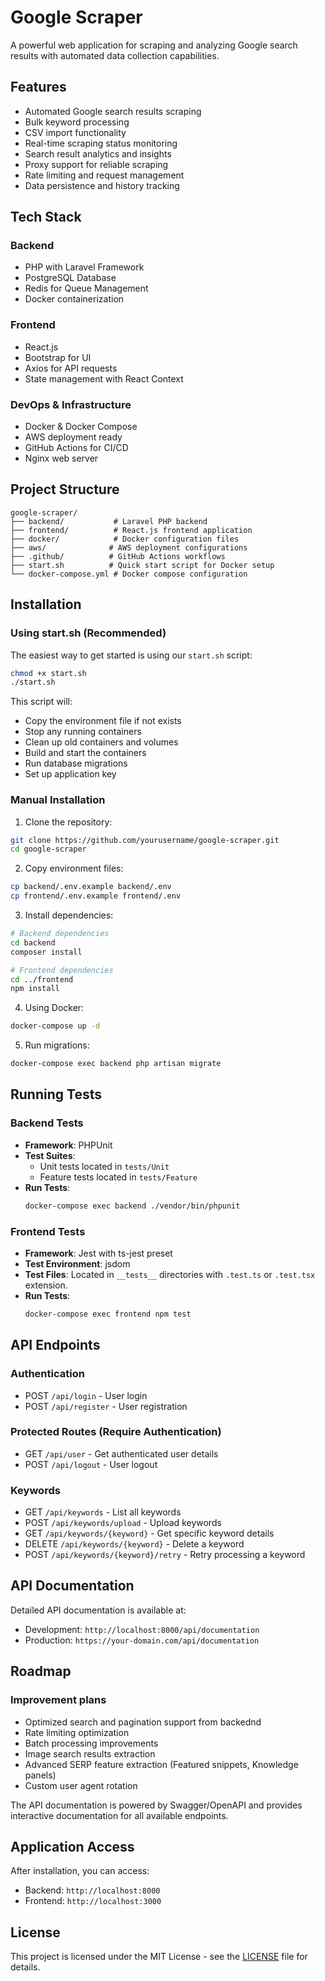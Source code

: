 # Google Scraper

A powerful web application for scraping and analyzing Google search results with automated data collection capabilities.

## Features

- Automated Google search results scraping
- Bulk keyword processing
- CSV import functionality
- Real-time scraping status monitoring
- Search result analytics and insights
- Proxy support for reliable scraping
- Rate limiting and request management
- Data persistence and history tracking

## Tech Stack

### Backend
- PHP with Laravel Framework
- PostgreSQL Database
- Redis for Queue Management
- Docker containerization

### Frontend
- React.js
- Bootstrap for UI
- Axios for API requests
- State management with React Context

### DevOps & Infrastructure
- Docker & Docker Compose
- AWS deployment ready
- GitHub Actions for CI/CD
- Nginx web server

## Project Structure

```
google-scraper/
├── backend/           # Laravel PHP backend
├── frontend/          # React.js frontend application
├── docker/            # Docker configuration files
├── aws/              # AWS deployment configurations
├── .github/          # GitHub Actions workflows
├── start.sh          # Quick start script for Docker setup
└── docker-compose.yml # Docker compose configuration
```

## Installation

### Using start.sh (Recommended)
The easiest way to get started is using our `start.sh` script:

```bash
chmod +x start.sh
./start.sh
```

This script will:
- Copy the environment file if not exists
- Stop any running containers
- Clean up old containers and volumes
- Build and start the containers
- Run database migrations
- Set up application key

### Manual Installation

1. Clone the repository:
```bash
git clone https://github.com/yourusername/google-scraper.git
cd google-scraper
```

2. Copy environment files:
```bash
cp backend/.env.example backend/.env
cp frontend/.env.example frontend/.env
```

3. Install dependencies:
```bash
# Backend dependencies
cd backend
composer install

# Frontend dependencies
cd ../frontend
npm install
```

4. Using Docker:
```bash
docker-compose up -d
```

5. Run migrations:
```bash
docker-compose exec backend php artisan migrate
```

## Running Tests

### Backend Tests
- **Framework**: PHPUnit
- **Test Suites**:
  - Unit tests located in `tests/Unit`
  - Feature tests located in `tests/Feature`
- **Run Tests**:
  ```bash
  docker-compose exec backend ./vendor/bin/phpunit
  ```

### Frontend Tests
- **Framework**: Jest with ts-jest preset
- **Test Environment**: jsdom
- **Test Files**: Located in `__tests__` directories with `.test.ts` or `.test.tsx` extension.
- **Run Tests**:
  ```bash
  docker-compose exec frontend npm test
  ```

## API Endpoints

### Authentication
- POST `/api/login` - User login
- POST `/api/register` - User registration

### Protected Routes (Require Authentication)
- GET `/api/user` - Get authenticated user details
- POST `/api/logout` - User logout

### Keywords
- GET `/api/keywords` - List all keywords
- POST `/api/keywords/upload` - Upload keywords
- GET `/api/keywords/{keyword}` - Get specific keyword details
- DELETE `/api/keywords/{keyword}` - Delete a keyword
- POST `/api/keywords/{keyword}/retry` - Retry processing a keyword

## API Documentation

Detailed API documentation is available at:
- Development: `http://localhost:8000/api/documentation`
- Production: `https://your-domain.com/api/documentation`

## Roadmap

### Improvement plans

- Optimized search and pagination support from backednd
- Rate limiting optimization
- Batch processing improvements
- Image search results extraction
- Advanced SERP feature extraction (Featured snippets, Knowledge panels)
- Custom user agent rotation


The API documentation is powered by Swagger/OpenAPI and provides interactive documentation for all available endpoints.

## Application Access

After installation, you can access:
- Backend: `http://localhost:8000`
- Frontend: `http://localhost:3000`

## License

This project is licensed under the MIT License - see the [LICENSE](LICENSE) file for details.
